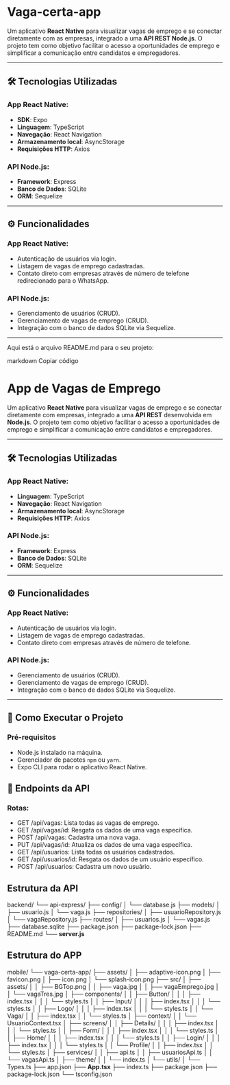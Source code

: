 # Vaga-certa-app

Um aplicativo **React Native** para visualizar vagas de emprego e se conectar diretamente com as empresas, integrado a uma **API REST Node.js**.
O projeto tem como objetivo facilitar o acesso a oportunidades de emprego e simplificar a comunicação entre candidatos e empregadores.

---

## 🛠️ Tecnologias Utilizadas

### App React Native:
- **SDK**: Expo
- **Linguagem**: TypeScript
- **Navegação**: React Navigation
- **Armazenamento local**: AsyncStorage
- **Requisições HTTP**: Axios

### API Node.js:
- **Framework**: Express
- **Banco de Dados**: SQLite
- **ORM**: Sequelize

---

## ⚙️ Funcionalidades

### App React Native:
- Autenticação de usuários via login.
- Listagem de vagas de emprego cadastradas.
- Contato direto com empresas através de número de telefone redirecionado para o WhatsApp.

### API Node.js:
- Gerenciamento de usuários (CRUD).
- Gerenciamento de vagas de emprego (CRUD).
- Integração com o banco de dados SQLite via Sequelize.

---


Aqui está o arquivo README.md para o seu projeto:

markdown
Copiar código
# App de Vagas de Emprego

Um aplicativo **React Native** para visualizar vagas de emprego e se conectar diretamente com empresas, integrado a uma **API REST** desenvolvida em **Node.js**. O projeto tem como objetivo facilitar o acesso a oportunidades de emprego e simplificar a comunicação entre candidatos e empregadores.

---

## 🛠️ Tecnologias Utilizadas

### App React Native:
- **Linguagem**: TypeScript
- **Navegação**: React Navigation
- **Armazenamento local**: AsyncStorage
- **Requisições HTTP**: Axios

### API Node.js:
- **Framework**: Express
- **Banco de Dados**: SQLite
- **ORM**: Sequelize

---

## ⚙️ Funcionalidades

### App React Native:
- Autenticação de usuários via login.
- Listagem de vagas de emprego cadastradas.
- Contato direto com empresas através de número de telefone.

### API Node.js:
- Gerenciamento de usuários (CRUD).
- Gerenciamento de vagas de emprego (CRUD).
- Integração com o banco de dados SQLite via Sequelize.

---

## 🚀 Como Executar o Projeto

### Pré-requisitos
- Node.js instalado na máquina.
- Gerenciador de pacotes `npm` ou `yarn`.
- Expo CLI para rodar o aplicativo React Native.

## 🌟 Endpoints da API
### Rotas:
- GET /api/vagas: Lista todas as vagas de emprego.
- GET /api/vagas/id: Resgata os dados de uma vaga específica.
- POST /api/vagas: Cadastra uma nova vaga.
- PUT /api/vagas/id: Atualiza os dados de uma vaga específica.
- GET /api/usuarios: Lista todas os usuários cadastrados.
- GET /api/usuarios/id: Resgata os dados de um usuário específico.
- POST /api/usuarios: Cadastra um novo usuário.

## Estrutura da API
backend/
└── api-express/
    ├── config/
    │   └── database.js
    ├── models/
    │   ├── usuario.js
    │   └── vaga.js
    ├── repositories/
    │   ├── usuarioRepository.js
    │   └── vagaRepository.js
    ├── routes/
    │   ├── usuarios.js
    │   └── vagas.js
    ├── database.sqlite
    ├── package.json
    ├── package-lock.json
    ├── README.md
    └── **server.js**

## Estrutura do APP
mobile/
└── vaga-certa-app/
    ├── assets/
    │   ├── adaptive-icon.png
    │   ├── favicon.png
    │   ├── icon.png
    │   └── splash-icon.png
    ├── src/
    │   ├── assets/
    │   │   ├── BGTop.png
    │   │   ├── vaga.jpg
    │   │   ├── vagaEmprego.jpg
    │   │   └── vagaTres.jpg
    │   ├── components/
    │   │   ├── Button/
    │   │   │   ├── index.tsx
    │   │   │   └── styles.ts
    │   │   ├── Input/
    │   │   │   ├── index.tsx
    │   │   │   └── styles.ts
    │   │   ├── Logo/
    │   │   │   ├── index.tsx
    │   │   │   └── styles.ts
    │   │   └── Vaga/
    │   │       ├── index.tsx
    │   │       └── styles.ts
    │   ├── context/
    │   │   └── UsuarioContext.tsx
    │   ├── screens/
    │   │   ├── Details/
    │   │   │   ├── index.tsx
    │   │   │   └── styles.ts
    │   │   ├── Form/
    │   │   │   ├── index.tsx
    │   │   │   └── styles.ts
    │   │   ├── Home/
    │   │   │   ├── index.tsx
    │   │   │   └── styles.ts
    │   │   ├── Login/
    │   │   │   ├── index.tsx
    │   │   │   └── styles.ts
    │   │   └── Profile/
    │   │       ├── index.tsx
    │   │       └── styles.ts
    │   ├── services/
    │   │   ├── api.ts
    │   │   ├── usuariosApi.ts
    │   │   └── vagasApi.ts
    │   ├── theme/
    │   │   └── index.ts
    │   └── utils/
    │       └── Types.ts
    ├── app.json
    ├── **App.tsx**
    ├── index.ts
    ├── package.json
    ├── package-lock.json
    └── tsconfig.json
